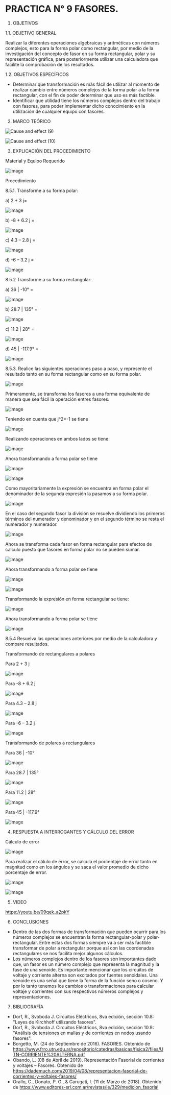 
# PRACTICA N° 9 FASORES.

1. OBJETIVOS

1.1. OBJETIVO GENERAL

Realizar la diferentes operaciones algebraicas y aritméticas con números complejos, esto para la forma polar como rectangular, por medio de la investigación del concepto de fasor en su forma rectangular, polar y su representación gráfica, para posteriormente utilizar una calculadora que facilite la comprobación de los resultados.

1.2. OBJETIVOS ESPECÍFICOS

- Determinar que transformación es más fácil de utilizar al momento de realizar cambio entre números complejos de la forma polar a la forma rectangular, con el fin de poder determinar que uso es más factible.
- Identificar que utilidad tiene los números complejos dentro del trabajo con fasores, para poder implementar dicho conocimiento en la utilización de cualquier equipo con fasores.

2. MARCO TEÓRICO

![Cause and effect (9)](https://user-images.githubusercontent.com/94008521/155630807-5baf1154-0349-4d7a-ace3-21e8b1d5a998.png)

![Cause and effect (10)](https://user-images.githubusercontent.com/94008521/155630813-774ca009-e481-4992-a536-d3eb4cf029c8.png)

3. EXPLICACIÓN DEL PROCEDIMIENTO

Material y Equipo Requerido

![image](https://user-images.githubusercontent.com/93960809/155623411-390ea667-0045-4d67-bc8f-3a615f949358.png)

Procedimiento 

8.5.1.	Transforme a su forma polar: 

a) 2 + 3 j=

![image](https://user-images.githubusercontent.com/93960809/155623614-96672774-6aea-4d63-b536-b620443859fe.png)

b) -8 + 6.2 j =

![image](https://user-images.githubusercontent.com/93960809/155623657-a866b899-4bec-4aaf-b6bd-5299ec42b067.png)

c) 4.3 – 2.8 j =

![image](https://user-images.githubusercontent.com/93960809/155624151-87583f91-c794-40fd-bc2a-b5c21a07c417.png)

d) -6 – 3.2 j =

![image](https://user-images.githubusercontent.com/93960809/155624274-023c81b2-af3d-4358-a256-fb3f6b22de90.png)

8.5.2 Transforme a su forma rectangular: 

a) 36 | -10° =

![image](https://user-images.githubusercontent.com/93960809/155626605-21ae9d02-146e-4bdf-bad0-86d070a7fa41.png)

b) 28.7 | 135° =

![image](https://user-images.githubusercontent.com/93960809/155626637-33b320a6-4367-45af-adc4-5ea5575deec8.png)

c) 11.2 | 28° =

![image](https://user-images.githubusercontent.com/93960809/155626666-4b09b92b-4b50-412f-9291-00e8817830a3.png)

d) 45 | -117.9° =

![image](https://user-images.githubusercontent.com/93960809/155632648-613d47f1-16b2-4bb3-bdde-155e1b966867.png)

8.5.3. Realice las siguientes operaciones paso a paso, y represente el resultado tanto en su forma rectangular como en su forma polar.

![image](https://user-images.githubusercontent.com/93960809/155626741-c05d3e5c-c9af-4752-97cd-63f051357c49.png)

Primeramente, se transforma los fasores a una forma equivalente de manera que sea fácil la operación entres fasores.

![image](https://user-images.githubusercontent.com/93960809/155626774-6a39b84e-572b-4bba-94ab-8a809559303f.png)

Teniendo en cuenta que j^2=-1 se tiene

![image](https://user-images.githubusercontent.com/93960809/155626807-a6726885-7056-41a5-a679-b8eb11c98ea5.png)

Realizando operaciones en ambos lados se tiene:

![image](https://user-images.githubusercontent.com/93960809/155626884-b52033f8-01c8-4654-b5fb-ed55c96d0109.png)

Ahora transformando a forma polar se tiene

![image](https://user-images.githubusercontent.com/93415377/155764319-ddbed234-911e-4b5c-abf5-03d3dbb1eed1.png)

![image](https://user-images.githubusercontent.com/93960809/155626937-6ff248d0-231b-46d0-8506-4da6ce823490.png)

Como mayoritariamente la expresión se encuentra en forma polar el denominador de la segunda expresión la pasamos a su forma polar.

![image](https://user-images.githubusercontent.com/93960809/155626968-91a08bcc-1481-4b78-b670-ca88cff3bd33.png)

En el caso del segundo fasor la división se resuelve dividiendo los primeros términos del numerador y denominador y en el segundo término se resta el numerador y numerador.

![image](https://user-images.githubusercontent.com/93960809/155626997-638d701d-0765-4e66-92f5-f9514d89c9be.png)

Ahora se transforma cada fasor en forma rectangular para efectos de calculo puesto que fasores en forma polar no se pueden sumar.

![image](https://user-images.githubusercontent.com/93960809/155627031-bacf0ff6-0a5e-4c43-9235-da8dd284cf5a.png)

Ahora transformando a forma polar se tiene

![image](https://user-images.githubusercontent.com/93415377/155764554-7128f47b-666f-43ba-a36f-33e904d09906.png)

![image](https://user-images.githubusercontent.com/93960809/155627085-8dc97516-ed8a-462a-b617-3aaa8502287c.png)

Transformando la expresión en forma rectangular se tiene:

![image](https://user-images.githubusercontent.com/93960809/155627129-c4dc1527-6ca0-4720-96cd-6980566bb325.png)

Ahora transformando a forma polar se tiene

![image](https://user-images.githubusercontent.com/93960809/155627160-48415c04-e966-469e-a34d-b9b0e10757d6.png)

8.5.4 Resuelva las operaciones anteriores por medio de la calculadora y compare resultados.

Transformando de rectangulares a polares

Para 2 + 3 j

![image](https://user-images.githubusercontent.com/93960809/155632701-68c7097b-f4d2-407c-9f12-3072d9f3bda6.png)

Para -8 + 6.2 j

![image](https://user-images.githubusercontent.com/93960809/155632714-ec17e2a8-0a58-4259-a787-11162da8a00c.png)

Para 4.3 – 2.8 j

![image](https://user-images.githubusercontent.com/93960809/155632738-d75e3d68-feef-4cd5-8c4d-bbd41b855b91.png)

Para -6 – 3.2 j

![image](https://user-images.githubusercontent.com/93960809/155632768-a8315f69-e939-4b71-bf7f-f1707ad8aadd.png)

Transformando de polares a rectangulares

Para 36 | -10°

![image](https://user-images.githubusercontent.com/93960809/155632808-fee0815f-497e-479f-b513-2f316045c2c5.png)

Para 28.7 | 135°

![image](https://user-images.githubusercontent.com/93960809/155632838-b9907a34-3d80-4a50-a911-9414e321f2f3.png)

Para 11.2 | 28°

![image](https://user-images.githubusercontent.com/93960809/155632881-2b28d7ae-1ea7-42d3-8575-73831e79665f.png)

Para 45 | -117.9°

![image](https://user-images.githubusercontent.com/93960809/155632917-7dd80561-ae7e-4346-878a-b6a0256138bb.png)


4. RESPUESTA A INTERROGANTES Y CÁLCULO DEL ERROR

Cálculo de error

![image](https://user-images.githubusercontent.com/93960809/155633061-793b4433-a94e-4217-8b5e-c8ee2ecf5a36.png)

Para realizar el cálulo de error, se calcula el porcentaje de error tanto en magnitud como en los ángulos y se saca el valor promedio de dicho porcentaje de error. 

![image](https://user-images.githubusercontent.com/93960809/155633082-3ff6487a-a988-4681-af3e-90df640c43fa.png)

![image](https://user-images.githubusercontent.com/93960809/155633184-9d48134a-2c4e-4e1b-9d05-98af6e3318aa.png)

5. VIDEO

https://youtu.be/09qek_a2pkY

6. CONCLUSIONES

-	Dentro de las dos formas de transformación que pueden ocurrir para los números complejos se encuentran la forma rectangular-polar y polar-rectangular. Entre estas dos formas siempre va a ser más factible transformar de polar a rectangular porque así con las coordenadas rectangulares se nos facilita mejor algunos cálculos.
-	Los números complejos dentro de los fasores son importantes dado que, un fasor es un número complejo que representa la magnitud y la fase de una senoide. Es importante mencionar que los circuitos de voltaje y corriente alterna son excitados por fuentes senoidales. Una senoide es una señal que tiene la forma de la función seno o coseno. Y por lo tanto tenemos los cambios o transformaciones para calcular voltaje y corrientes con sus respectivos números complejos y representaciones.

7. BIBLIOGRAFÍA

-	Dorf, R., Svoboda J. Circuitos Eléctricos, 8va edición, sección 10.8: "Leyes de Kirchhoff utilizando fasores".
-	Dorf, R., Svoboda J. Circuitos Eléctricos, 8va edición, sección 10.9: "Análisis de tensiones en mallas y de corrientes en nodos usando fasores".
-	Borgetto, M. (24 de Septiembre de 2016). FASORES. Obtenido de https://www.frro.utn.edu.ar/repositorio/catedras/basicas/fisica2/files/UTN-CORRIENTE%20ALTERNA.pdf
-	Obando, L. (08 de Abril de 2019). Representación Fasorial de corrientes y voltajes – Fasores. Obtenido de https://dademuch.com/2019/04/08/representacion-fasorial-de-corrientes-y-voltajes-fasores/
-	Orallo, C., Donato, P. G., & Carugati, I. (11 de Marzo de 2018). Obtenido de https://www.editores-srl.com.ar/revistas/ie/329/medicion_fasorial


